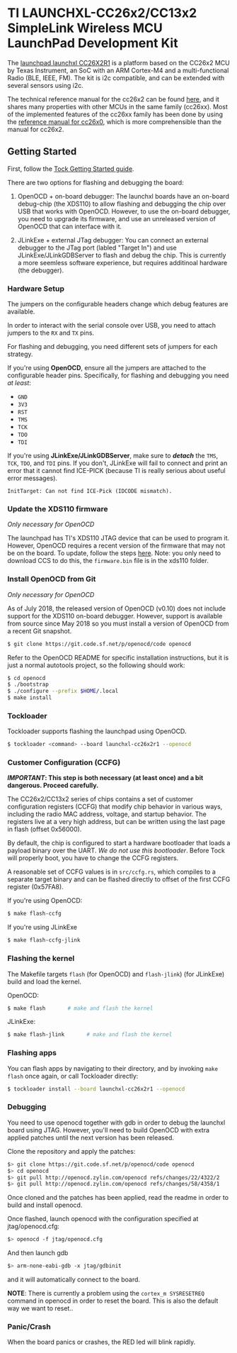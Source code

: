 # TI LAUNCHXL-CC26x2/CC13x2 SimpleLink Wireless MCU LaunchPad Development Kit

The [launchpad launchxl CC26X2R1](http://www.ti.com/tool/LAUNCHXL-CC26X2R1) is a
platform based on the CC26x2 MCU by Texas Instrument, an SoC with an ARM
Cortex-M4 and a multi-functional Radio (BLE, IEEE, FM). The kit is i2c
compatible, and can be extended with several sensors using i2c.

The technical reference manual for the cc26x2 can be found
[here](http://www.ti.com/lit/ug/swcu185/swcu185.pdf), and it shares many
properties with other MCUs in the same family (cc26xx). Most of the implemented
features of the cc26xx family has been done by using the [reference manual for
cc26x0](http://www.ti.com/lit/ug/swcu117h/swcu117h.pdf), which is more
comprehensible than the manual for cc26x2.

## Getting Started

First, follow the [Tock Getting Started guide](../../doc/Getting_Started.md).

There are two options for flashing and debugging the board:

  1. OpenOCD + on-board debugger: The launchxl boards have an on-board debug-chip (the XDS110) to
     allow flashing and debugging the chip over USB that works with OpenOCD.
     However, to use the on-board debugger, you need to upgrade its firmware,
     and use an unreleased version of OpenOCD that can interface with it.

  2. JLinkExe + external JTag debugger: You can connect an external debugger to
     the JTag port (labled "Target In") and use JLinkExe/JLinkGDBServer to
     flash and debug the chip. This is currently a more seemless software
     experience, but requires additinoal hardware (the debugger).

### Hardware Setup

The jumpers on the configurable headers change which debug features are
available.

In order to interact with the serial console over USB, you need to attach
jumpers to the `RX` and `TX` pins.

For flashing and debugging, you need different sets of jumpers for each strategy.

If you're using **OpenOCD**, ensure all the jumpers are attached to the
configurable header pins. Specifically, for flashing and debugging you need _at
least_:

  * `GND`
  * `3V3`
  * `RST`
  * `TMS`
  * `TCK`
  * `TDO`
  * `TDI`

If you're using **JLinkExe/JLinkGDBServer**, make sure to __*detach*__ the
`TMS`, `TCK`, `TDO`, and `TDI` pins. If you don't, JLinkExe will fail to
connect and print an error that it cannot find ICE-PICK (because TI is really
serious about useful error messages).

```
InitTarget: Can not find ICE-Pick (IDCODE mismatch).
```

### Update the XDS110 firmware

_Only necessary for OpenOCD_

The launchpad has TI's XDS110 JTAG device that can be used to program it.
However, OpenOCD requires a recent version of the firmware that may not be on
the board. To update, follow the steps
[here](http://processors.wiki.ti.com/index.php/XDS110#Updating_the_XDS110_Firmware).
Note: you only need to download CCS to do this, the `firmware.bin` file is in
the xds110 folder.

### Install OpenOCD from Git

_Only necessary for OpenOCD_

As of July 2018, the released version of OpenOCD (v0.10) does not include
support for the XDS110 on-board debugger. However, support is available from
source since May 2018 so you must install a version of OpenOCD from a recent
Git snapshot.

```bash
$ git clone https://git.code.sf.net/p/openocd/code openocd
```

Refer to the OpenOCD README for specific installation instructions, but it is just a normal autotools project, so the following should work:

```bash
$ cd openocd
$ ./bootstrap
$ ./configure --prefix $HOME/.local
$ make install
```

### Tockloader

Tockloader supports flashing the launchpad using OpenOCD.

```bash
$ tockloader <command> --board launchxl-cc26x2r1 --openocd
```

### Customer Configuration (CCFG)

__*IMPORTANT*: This step is both necessary (at least once) and a bit dangerous.
Proceed carefully.__

The CC26x2/CC13x2 series of chips contains a set of customer configuration
registers (CCFG) that modify chip behavior in various ways, including the radio
MAC address, voltage, and startup behavior. The registers live at a very high
address, but can be written using the last page in flash (offset 0x56000).

By default, the chip is configured to start a hardware bootloader that loads a
payload binary over the UART. _We do not use this bootloader_. Before Tock will
properly boot, you have to change the CCFG registers.

A reasonable set of CCFG values is in `src/ccfg.rs`, which compiles to a
separate target binary and can be flashed directly to offset of the first CCFG
register (0x57FA8).

If you're using OpenOCD:

```bash
$ make flash-ccfg
```

If you're using JLinkExe

```bash
$ make flash-ccfg-jlink
```

### Flashing the kernel

The Makefile targets `flash` (for OpenOCD) and `flash-jlink`) (for JLinkExe) build and load the kernel.

OpenOCD:

```bash
$ make flash       # make and flash the kernel
```

JLinkExe:

```bash
$ make flash-jlink       # make and flash the kernel
```

### Flashing apps

You can flash apps by navigating to their directory, and by invoking `make
flash` once again, or call Tockloader directly:

```bash
$ tockloader install --board launchxl-cc26x2r1 --openocd
```

### Debugging

You need to use openocd together with gdb in order to debug the launchxl board
using JTAG. However, you'll need to build OpenOCD with extra applied patches
until the next version has been released.

Clone the repository and apply the patches:

```bash
$> git clone https://git.code.sf.net/p/openocd/code openocd
$> cd openocd
$> git pull http://openocd.zylin.com/openocd refs/changes/22/4322/2
$> git pull http://openocd.zylin.com/openocd refs/changes/58/4358/1
```

Once cloned and the patches has been applied, read the readme in order to build
and install openocd.

Once flashed, launch openocd with the configuration specified at jtag/openocd.cfg:

```bash
$> openocd -f jtag/openocd.cfg
```

And then launch gdb

```bash
$> arm-none-eabi-gdb -x jtag/gdbinit
```

and it will automatically connect to the board.

**NOTE**: There is currently a problem using the `cortex_m SYSRESETREQ` command
in openocd in order to reset the board. This is also the default way we want to
reset..


### Panic/Crash

When the board panics or crashes, the RED led will blink rapidly.
